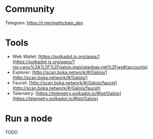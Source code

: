 # Community

Telegram: https://t.me/mathchain_dev

# Tools

- Web Wallet: [https://polkadot.js.org/apps/](https://polkadot.js.org/apps/?rpc=wss%3A%2F%2Fgalois.maiziqianbao.net%2Fws#/accounts)
- Explorer: [http://scan.boka.network/#/Galois/](http://scan.boka.network/#/Galois/)
- Faucet: [http://scan.boka.network/#/Galois/faucet](http://scan.boka.network/#/Galois/faucet)
- Telemetry: [https://telemetry.polkadot.io/#list/Galois](https://telemetry.polkadot.io/#list/Galois)

# Run a node

TODO

